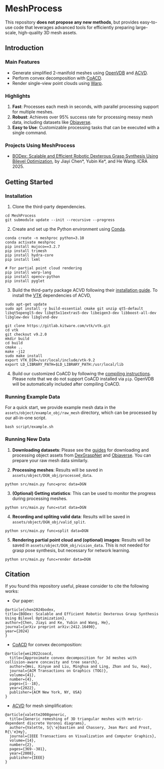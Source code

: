 # MeshProcess 

This repository **does not propose any new methods**, but provides easy-to-use code that leverages advanced tools for efficiently preparing large-scale, high-quality 3D mesh assets.

## Introduction

### Main Features 
- Generate simplified 2-manifold meshes using [OpenVDB](https://www.openvdb.org/) and [ACVD](https://github.com/valette/ACVD).
- Perform convex decomposition with [CoACD](https://github.com/JYChen18/CoACD).
- Render single-view point clouds using [Warp](https://github.com/NVIDIA/warp).

### Highlights
1. **Fast**: Processes each mesh in seconds, with parallel processing support for multiple meshes.
2. **Robust**: Achieves over 95% success rate for processing messy mesh data, including datasets like [Objaverse](https://objaverse.allenai.org).
3. **Easy to Use**: Customizable processing tasks that can be executed with a single command.

### Projects Using MeshProcess
- [BODex: Scalable and Efficient Robotic Dexterous Grasp Synthesis Using Bilevel Optimization](https://pku-epic.github.io/BODex/), by Jiayi Chen*, Yubin Ke*, and He Wang. ICRA 2025.

## Getting Started
### Installation
1. Clone the third-party dependencies.
```
cd MeshProcess
git submodule update --init --recursive --progress
```

2. Create and set up the Python environment using [Conda](https://docs.anaconda.com/miniconda/).
```
conda create -n meshproc python=3.10    
conda activate meshproc
pip install mujoco==3.2.7
pip install trimesh
pip install hydra-core
pip install lxml

# For partial point cloud rendering
pip install warp-lang
pip install opencv-python
pip install pyglet
```

3. Build the third-party package ACVD following their [installation guide](https://github.com/valette/ACVD/tree/master?tab=readme-ov-file#simple-compilation-howto-under-linux). To install the [VTK](https://www.vtk.org/) dependencies of ACVD,
```
sudo apt-get update
sudo apt install -y build-essential cmake git unzip qt5-default libqt5opengl5-dev libqt5x11extras5-dev libeigen3-dev libboost-all-dev libglew-dev libglvnd-dev

git clone https://gitlab.kitware.com/vtk/vtk.git
cd vtk
git checkout v9.2.0     
mkdir build
cd build
cmake ..
make -j12
sudo make install
export VTK_DIR=/usr/local/include/vtk-9.2
export LD_LIBRARY_PATH=$LD_LIBRARY_PATH:/usr/local/lib
``` 

4. Build our customized CoACD by following the [compiling instructions](https://github.com/JYChen18/CoACD?tab=readme-ov-file#3-compile). Please note that we do not support CoACD installed via `pip`. OpenVDB will be automatically included after compiling CoACD.


### Running Example Data
For a quick start, we provide example mesh data in the `assets/object/example_obj/raw_mesh` directory, which can be processed by our all-in-one script.
```
bash script/example.sh
```

### Running New Data
1. **Downloading datasets**: Please see the [guides](https://github.com/JYChen18/MeshProcess/tree/main/src/dataset#dataset-download) for downloading and processing object assets from [DexGraspNet](https://pku-epic.github.io/DexGraspNet/) and [Objaverse](https://objaverse.allenai.org/objaverse-1.0). You can prepare your raw mesh data similarly.

2. **Processing meshes**: Results will be saved in `assets/object/DGN_obj/processed_data`.
```
python src/main.py func=proc data=DGN
```

3. **(Optional) Getting statistics**: This can be used to monitor the progress during processing meshes.
```
python src/main.py func=stat data=DGN
```

4. **Recording and spliting valid data**: Results will be saved in `assets/object/DGN_obj/valid_split`. 
```
python src/main.py func=split data=DGN
```

5. **Rendering partial point cloud and (optional) images**: Results will be saved in `assets/object/DGN_obj/vision_data`. This is not needed for grasp pose synthesis, but necessary for network learning.
```
python src/main.py func=render data=DGN
```

## Citation
If you found this repository useful, please consider to cite the following works:
- Our paper: 
```
@article{chen2024bodex,
title={BODex: Scalable and Efficient Robotic Dexterous Grasp Synthesis Using Bilevel Optimization},
author={Chen, Jiayi and Ke, Yubin and Wang, He},
journal={arXiv preprint arXiv:2412.16490},
year={2024}
}
```
- [CoACD](https://github.com/SarahWeiii/CoACD) for convex decomposition:
```
@article{wei2022coacd,
  title={Approximate convex decomposition for 3d meshes with collision-aware concavity and tree search},
  author={Wei, Xinyue and Liu, Minghua and Ling, Zhan and Su, Hao},
  journal={ACM Transactions on Graphics (TOG)},
  volume={41},
  number={4},
  pages={1--18},
  year={2022},
  publisher={ACM New York, NY, USA}
}
```
- [ACVD](https://github.com/valette/ACVD) for mesh simplification:
```
@article{valette2008generic,
  title={Generic remeshing of 3D triangular meshes with metric-dependent discrete Voronoi diagrams},
  author={Valette, S{\'e}bastien and Chassery, Jean Marc and Prost, R{\'e}my},
  journal={IEEE Transactions on Visualization and Computer Graphics},
  volume={14},
  number={2},
  pages={369--381},
  year={2008},
  publisher={IEEE}
}
```
